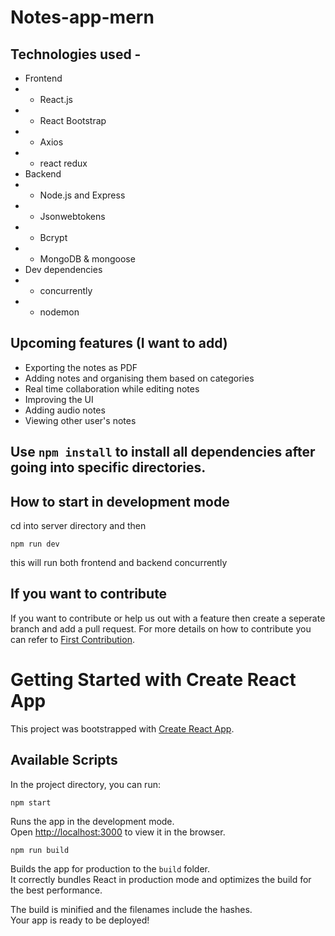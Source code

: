 # Notes-app-mern
## Technologies used - 
- Frontend
- - React.js
- - React Bootstrap
- - Axios
- - react redux
- Backend
- - Node.js and Express
- - Jsonwebtokens
- - Bcrypt
- - MongoDB & mongoose
- Dev dependencies
- - concurrently
- - nodemon

## Upcoming features (I want to add)
- Exporting the notes as PDF
- Adding notes and organising them based on categories
- Real time collaboration while editing notes
- Improving the UI
- Adding audio notes
- Viewing other user's notes

## Use `npm install` to install all dependencies after going into specific directories.

## How to start in development mode
cd into server directory and then 

`npm run dev`

this will run both frontend and backend concurrently

## If you want to contribute

If you want to contribute or help us out with a feature then create a seperate branch and add a pull request.
For more details on how to contribute you can refer to [First Contribution](https://github.com/firstcontributions/first-contributions).


# Getting Started with Create React App

This project was bootstrapped with [Create React App](https://github.com/facebook/create-react-app).

## Available Scripts

In the project directory, you can run:

`npm start`

Runs the app in the development mode.\
Open [http://localhost:3000](http://localhost:3000) to view it in the browser.

`npm run build`

Builds the app for production to the `build` folder.\
It correctly bundles React in production mode and optimizes the build for the best performance.

The build is minified and the filenames include the hashes.\
Your app is ready to be deployed!

